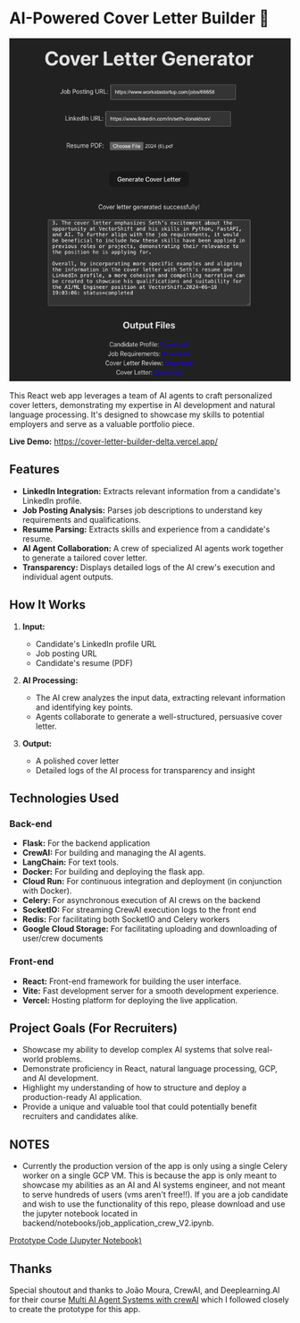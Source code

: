 # AI-Powered Cover Letter Builder 🤖

![Screenshot of the Cover Letter Generator App](images/app-screenshot.png)

This React web app leverages a team of AI agents to craft personalized cover letters, demonstrating my expertise in AI development and natural language processing. It's designed to showcase my skills to potential employers and serve as a valuable portfolio piece.

**Live Demo:** https://cover-letter-builder-delta.vercel.app/

## Features

* **LinkedIn Integration:** Extracts relevant information from a candidate's LinkedIn profile.
* **Job Posting Analysis:** Parses job descriptions to understand key requirements and qualifications.
* **Resume Parsing:** Extracts skills and experience from a candidate's resume.
* **AI Agent Collaboration:** A crew of specialized AI agents work together to generate a tailored cover letter.
* **Transparency:** Displays detailed logs of the AI crew's execution and individual agent outputs.

## How It Works

1. **Input:**
   - Candidate's LinkedIn profile URL
   - Job posting URL
   - Candidate's resume (PDF)

2. **AI Processing:**
   - The AI crew analyzes the input data, extracting relevant information and identifying key points.
   - Agents collaborate to generate a well-structured, persuasive cover letter.

3. **Output:**
   - A polished cover letter
   - Detailed logs of the AI process for transparency and insight

## Technologies Used

### Back-end
* **Flask:** For the backend application
* **CrewAI:** For building and managing the AI agents.
* **LangChain:** For text tools.
* **Docker:** For building and deploying the flask app.
* **Cloud Run:** For continuous integration and deployment (in conjunction with Docker).
* **Celery:** For asynchronous execution of AI crews on the backend
* **SocketIO:** For streaming CrewAI execution logs to the front end
* **Redis:** For facilitating both SocketIO and Celery workers
* **Google Cloud Storage:** For facilitating uploading and downloading of user/crew documents

### Front-end
* **React:** Front-end framework for building the user interface.
* **Vite:** Fast development server for a smooth development experience.
* **Vercel:** Hosting platform for deploying the live application.

## Project Goals (For Recruiters)

* Showcase my ability to develop complex AI systems that solve real-world problems.
* Demonstrate proficiency in React, natural language processing, GCP, and AI development.
* Highlight my understanding of how to structure and deploy a production-ready AI application.
* Provide a unique and valuable tool that could potentially benefit recruiters and candidates alike.

## NOTES

* Currently the production version of the app is only using a single Celery worker on a single GCP VM. This is because the app is only meant to showcase my abilities as an AI and AI systems engineer, and not meant to serve hundreds of users (vms aren't free!!). If you are a job candidate and wish to use the functionality of this repo, please download and use the jupyter notebook located in backend/notebooks/job_application_crew_V2.ipynb.

[Prototype Code (Jupyter Notebook)](backend/notebooks/job_application_crew_V2.ipynb)

## Thanks
Special shoutout and thanks to João Moura, CrewAI, and Deeplearning.AI for their course [Multi AI Agent Systems with crewAI](https://www.deeplearning.ai/short-courses/multi-ai-agent-systems-with-crewai/) which I followed closely to create the prototype for this app.